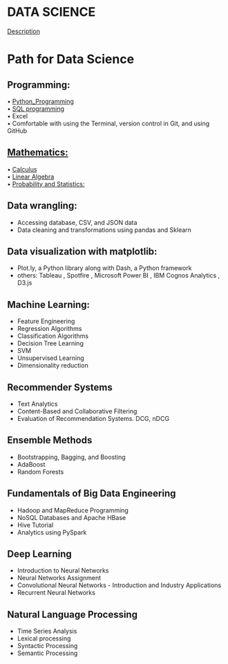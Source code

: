 # DATA SCIENCE 
[Description](https://github.com/rjnp2/Data-Science/blob/main/Data-Science.md)

# Path for Data Science

## Programming:

   • [Python_Programming](https://github.com/rjnp2/Data-Science/tree/main/tutorial/python) \
   • [SQL programming](https://github.com/rjnp2/Data-Science/tree/main/tutorial/2.%20Sql%20language) \
   • Excel \
   • Comfortable with using the Terminal, version control in Git, and using GitHub

## [Mathematics:](https://github.com/rjnp2/Data-Science/tree/main/tutorial/3.%20Mathematics)

   • [Calculus](https://github.com/rjnp2/Data-Science/tree/main/tutorial/3.%20Mathematics/2.%20Multivariate%20Calculus) \
   • [Linear Algebra](https://github.com/rjnp2/Data-Science/tree/main/tutorial/3.%20Mathematics/1.%20linear_algebra) \
   • [Probability and Statistics:](https://github.com/rjnp2/Data-Science/tree/main/tutorial/3.%20Mathematics/3.%20Probabilities%20and%20Statistics)

## Data wrangling:
   - Accessing database, CSV, and JSON data
   - Data cleaning and transformations using pandas and Sklearn

## Data visualization with matplotlib:
   - Plot.ly, a Python library along with Dash, a Python framework
   - others: Tableau , Spotfire , Microsoft Power BI , IBM Cognos Analytics , D3.js

## Machine Learning:
   - Feature Engineering
   - Regression Algorithms
   - Classification Algorithms
   - Decision Tree Learning
   - SVM
   - Unsupervised Learning
   - Dimensionality reduction

## Recommender Systems
 - Text Analytics
 - Content-Based and Collaborative Filtering
 - Evaluation of Recommendation Systems. DCG, nDCG
    
## Ensemble Methods
 - Bootstrapping, Bagging, and Boosting
 - AdaBoost
 - Random Forests

## Fundamentals of Big Data Engineering
 - Hadoop and MapReduce Programming
 - NoSQL Databases and Apache HBase
 - Hive Tutorial
 - Analytics using PySpark

## Deep Learning
   - Introduction to Neural Networks
   - Neural Networks Assignment
   - Convolutional Neural Networks - Introduction and Industry Applications
   - Recurrent Neural Networks

## Natural Language Processing
   - Time Series Analysis
   - Lexical processing
   - Syntactic Processing
   - Semantic Processing
